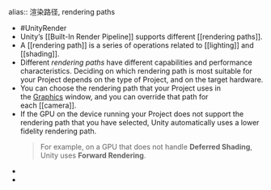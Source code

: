 alias:: 渲染路径, rendering paths

- #UnityRender
- Unity’s [[Built-In Render Pipeline]] supports different [[rendering paths]].
- A [[rendering path]] is a series of operations related to [[lighting]] and [[shading]].
- Different *rendering paths* have different capabilities and performance characteristics. Deciding on which rendering path is most suitable for your Project depends on the type of Project, and on the target hardware.
- You can choose the rendering path that your Project uses in the [Graphics](https://docs.unity3d.com/2023.2/Documentation/Manual/class-GraphicsSettings.html) window, and you can override that path for each [[camera]].
- If the GPU on the device running your Project does not support the rendering path that you have selected, Unity automatically uses a lower fidelity rendering path. 
  >For example, on a GPU that does not handle **Deferred Shading**[](https://docs.unity3d.com/2023.2/Documentation/Manual/RenderTech-DeferredShading.html)**[](https://docs.unity3d.com/2023.2/Documentation/Manual/Glossary.html#Deferredshading)**, Unity uses **Forward Rendering**[](https://docs.unity3d.com/2023.2/Documentation/Manual/RenderTech-ForwardRendering.html)**[](https://docs.unity3d.com/2023.2/Documentation/Manual/Glossary.html#ForwardRendering)**.
-
-